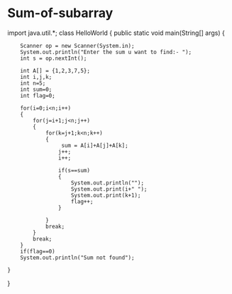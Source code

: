 # Sum-of-subarray

import java.util.*;
class HelloWorld
{
	public static void main(String[] args) {
	    
	    Scanner op = new Scanner(System.in);
	    System.out.println("Enter the sum u want to find:- ");
	    int s = op.nextInt();
		
		int A[] = {1,2,3,7,5};
		int i,j,k;
		int n=5;
		int sum=0;
		int flag=0;
		
		for(i=0;i<n;i++)
		{
		    for(j=i+1;j<n;j++)
		    {
		        for(k=j+1;k<n;k++)
		        {
		             sum = A[i]+A[j]+A[k];
		            j++;
		            i++;
		            
		            if(s==sum)
		            {
		                System.out.println("");
		                System.out.print(i+" ");
		                System.out.print(k+1);
		                flag++;
		            }
		            
		        }
		        break;
		    }
		    break;
		}
		if(flag==0)
		System.out.println("Sum not found");
	
	}
}
